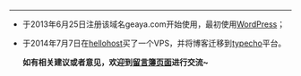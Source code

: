 ---

- 于2013年6月25日注册该域名geaya.com开始使用，最初使用[WordPress][1]；
- 于2014年7月7日在[hellohost][2]买了一个VPS，并将博客迁移到[typecho][3]平台。

    
    **如有相关建议或者意见，欢迎到[留言簿页面][4]进行交流~**


<ul align="center">
<font size="10">
<a class="icon-sina-weibo" target="_blank" href="http://weibo.com/shuxiao9058"></a>
<a class="icon-github" target="_blank" href="https://github.com/shuxiao9058"></a>
</font>
</ul>

 [1]: http://wordpress.org/
 [2]: http://hhmembers.net/aff.php?aff=777
 [3]: http://typecho.org/about
 [4]: http://geaya.com/guestbook.html

